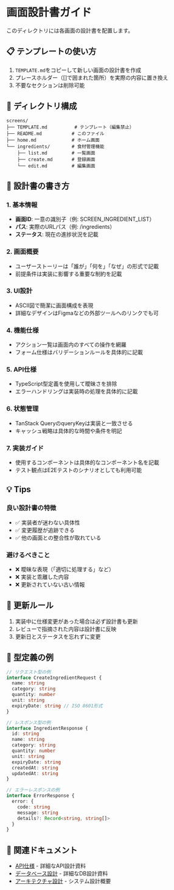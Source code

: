 # 画面設計書ガイド

このディレクトリには各画面の設計書を配置します。

## 📋 テンプレートの使い方

1. `TEMPLATE.md`をコピーして新しい画面の設計書を作成
2. プレースホルダー（[]で囲まれた箇所）を実際の内容に置き換え
3. 不要なセクションは削除可能

## 📁 ディレクトリ構成

```
screens/
├── TEMPLATE.md          # テンプレート（編集禁止）
├── README.md           # このファイル
├── home.md             # ホーム画面
└── ingredients/        # 食材管理機能
    ├── list.md         # 一覧画面
    ├── create.md       # 登録画面
    └── edit.md         # 編集画面
```

## 🔧 設計書の書き方

### 1. 基本情報

- **画面ID**: 一意の識別子（例: SCREEN_INGREDIENT_LIST）
- **パス**: 実際のURLパス（例: /ingredients）
- **ステータス**: 現在の進捗状況を記載

### 2. 画面概要

- ユーザーストーリーは「誰が」「何を」「なぜ」の形式で記載
- 前提条件は実装に影響する重要な制約を記載

### 3. UI設計

- ASCII図で簡潔に画面構成を表現
- 詳細なデザインはFigmaなどの外部ツールへのリンクでも可

### 4. 機能仕様

- アクション一覧は画面内のすべての操作を網羅
- フォーム仕様はバリデーションルールを具体的に記載

### 5. API仕様

- TypeScript型定義を使用して曖昧さを排除
- エラーハンドリングは実装時の処理を具体的に記載

### 6. 状態管理

- TanStack QueryのqueryKeyは実装と一致させる
- キャッシュ戦略は具体的な時間や条件を明記

### 7. 実装ガイド

- 使用するコンポーネントは具体的なコンポーネント名を記載
- テスト観点はE2Eテストのシナリオとしても利用可能

## 💡 Tips

### 良い設計書の特徴

- ✅ 実装者が迷わない具体性
- ✅ 変更履歴が追跡できる
- ✅ 他の画面との整合性が取れている

### 避けるべきこと

- ❌ 曖昧な表現（「適切に処理する」など）
- ❌ 実装と乖離した内容
- ❌ 更新されていない古い情報

## 🔄 更新ルール

1. 実装中に仕様変更があった場合は必ず設計書も更新
2. レビューで指摘された内容は設計書に反映
3. 更新日とステータスを忘れずに変更

## 📝 型定義の例

```typescript
// リクエスト型の例
interface CreateIngredientRequest {
  name: string
  category: string
  quantity: number
  unit: string
  expiryDate: string // ISO 8601形式
}

// レスポンス型の例
interface IngredientResponse {
  id: string
  name: string
  category: string
  quantity: number
  unit: string
  expiryDate: string
  createdAt: string
  updatedAt: string
}

// エラーレスポンスの例
interface ErrorResponse {
  error: {
    code: string
    message: string
    details?: Record<string, string[]>
  }
}
```

## 🔗 関連ドキュメント

- [API仕様](../api/) - 詳細なAPI設計資料
- [データベース設計](../database/) - 詳細なDB設計資料
- [アーキテクチャ設計](../ARCHITECTURE.md) - システム設計概要
